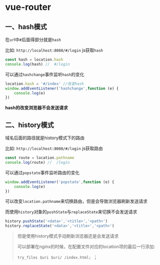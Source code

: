 # vue-router

## 一、hash模式
在`ur`l中`#`后面得部分就是`hash`

比如: `http://localhost:8080/#/login`
js获取`hash`
```js
const hash = location.hash
console.log(hash) //  #/login
```

可以通过`hashchange`事件监听`hash`的变化
```js
location.hash = '#/index' //改变hash
window.addEventListener('hashchange',function (e) {
    console.log(e)
})
```

**hash的改变浏览器不会发送请求**

## 二、history模式
域名后面的路径就是history模式下的路由

比如: `http://localhost:8080/#/login`
js获取路由
```js
const route = location.pathname
console.log(route) //  /login
```

可以通过`popstate`事件监听路由的变化
```js
window.addEventListener('popstate',function (e) {
    console.log(e)
})
```

可以改变`location.pathname`来切换路由，但是会导致浏览器刷新发送请求

而使用`history`对象的`pushState`与`replaceState`来切换不会发送请求
```js
history.pushState('<data>','<title>','<path>')
history.replaceState('<data>','<title>','<path>')
```

> 但是使用history模式手动刷新浏览器还是会发送请求
> 
> 可以部署在nginx的时候，在配置文件对应的location项的最后一行添加:
> 
> `try_files $uri $uri/ /index.html; `；
